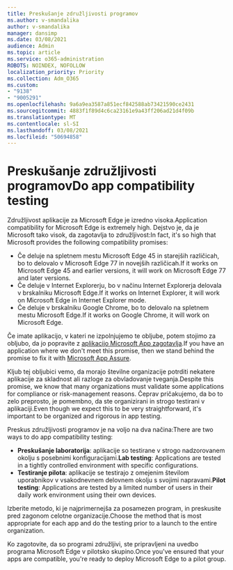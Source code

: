 ```yaml
---
title: Preskušanje združljivosti programov
ms.author: v-smandalika
author: v-smandalika
manager: dansimp
ms.date: 03/08/2021
audience: Admin
ms.topic: article
ms.service: o365-administration
ROBOTS: NOINDEX, NOFOLLOW
localization_priority: Priority
ms.collection: Adm_O365
ms.custom:
- "9138"
- "9005291"
ms.openlocfilehash: 9a6a9ea3587a851ecf842588ab73421590ce2431
ms.sourcegitcommit: 4883f1f89d4c6ca23161e9a43ff206ad21d4f09b
ms.translationtype: MT
ms.contentlocale: sl-SI
ms.lasthandoff: 03/08/2021
ms.locfileid: "50694858"
---
```

# <a name="do-app-compatibility-testing"></a><span data-ttu-id="6379d-102">Preskušanje združljivosti programov</span><span class="sxs-lookup"><span data-stu-id="6379d-102">Do app compatibility testing</span></span>

<span data-ttu-id="6379d-103">Združljivost aplikacije za Microsoft Edge je izredno visoka.</span><span class="sxs-lookup"><span data-stu-id="6379d-103">Application compatibility for Microsoft Edge is extremely high.</span></span> <span data-ttu-id="6379d-104">Dejstvo je, da je Microsoft tako visok, da zagotavlja to združljivost:</span><span class="sxs-lookup"><span data-stu-id="6379d-104">In fact, it's so high that Microsoft provides the following compatibility promises:</span></span>
- <span data-ttu-id="6379d-105">Če deluje na spletnem mestu Microsoft Edge 45 in starejših različicah, bo to delovalo v Microsoft Edge 77 in novejših različicah.</span><span class="sxs-lookup"><span data-stu-id="6379d-105">If it works on Microsoft Edge 45 and earlier versions, it will work on Microsoft Edge 77 and later versions.</span></span>
- <span data-ttu-id="6379d-106">Če deluje v Internet Explorerju, bo v načinu Internet Explorerja delovala v brskalniku Microsoft Edge.</span><span class="sxs-lookup"><span data-stu-id="6379d-106">If it works on Internet Explorer, it will work on Microsoft Edge in Internet Explorer mode.</span></span>
- <span data-ttu-id="6379d-107">Če deluje v brskalniku Google Chrome, bo to delovalo na spletnem mestu Microsoft Edge.</span><span class="sxs-lookup"><span data-stu-id="6379d-107">If it works on Google Chrome, it will work on Microsoft Edge.</span></span>

<span data-ttu-id="6379d-108">Če imate aplikacijo, v kateri ne izpolnjujemo te obljube, potem stojimo za obljubo, da jo popravite z [aplikacijo Microsoft App zagotavlja](https://www.microsoft.com/fasttrack/microsoft-365/app-assure).</span><span class="sxs-lookup"><span data-stu-id="6379d-108">If you have an application where we don't meet this promise, then we stand behind the promise to fix it with [Microsoft App Assure](https://www.microsoft.com/fasttrack/microsoft-365/app-assure).</span></span>

<span data-ttu-id="6379d-109">Kljub tej obljubici vemo, da morajo številne organizacije potrditi nekatere aplikacije za skladnost ali razloge za obvladovanje tveganja.</span><span class="sxs-lookup"><span data-stu-id="6379d-109">Despite this promise, we know that many organizations must validate some applications for compliance or risk-management reasons.</span></span> <span data-ttu-id="6379d-110">Čeprav pričakujemo, da bo to zelo preprosto, je pomembno, da ste organizirani in strogo testirani v aplikaciji.</span><span class="sxs-lookup"><span data-stu-id="6379d-110">Even though we expect this to be very straightforward, it's important to be organized and rigorous in app testing.</span></span>

<span data-ttu-id="6379d-111">Preskus združljivosti programov je na voljo na dva načina:</span><span class="sxs-lookup"><span data-stu-id="6379d-111">There are two ways to do app compatibility testing:</span></span>

- <span data-ttu-id="6379d-112">**Preskušanje laboratorija**: aplikacije so testirane v strogo nadzorovanem okolju s posebnimi konfiguracijami.</span><span class="sxs-lookup"><span data-stu-id="6379d-112">**Lab testing**: Applications are tested in a tightly controlled environment with specific configurations.</span></span>
- <span data-ttu-id="6379d-113">**Testiranje pilota**: aplikacije se testirajo z omejenim številom uporabnikov v vsakodnevnem delovnem okolju s svojimi napravami.</span><span class="sxs-lookup"><span data-stu-id="6379d-113">**Pilot testing**: Applications are tested by a limited number of users in their daily work environment using their own devices.</span></span>

<span data-ttu-id="6379d-114">Izberite metodo, ki je najprimernejša za posamezen program, in preskusite pred zagonom celotne organizacije.</span><span class="sxs-lookup"><span data-stu-id="6379d-114">Choose the method that is most appropriate for each app and do the testing prior to a launch to the entire organization.</span></span>

<span data-ttu-id="6379d-115">Ko zagotovite, da so programi združljivi, ste pripravljeni na uvedbo programa Microsoft Edge v pilotsko skupino.</span><span class="sxs-lookup"><span data-stu-id="6379d-115">Once you've ensured that your apps are compatible, you're ready to deploy Microsoft Edge to a pilot group.</span></span>
